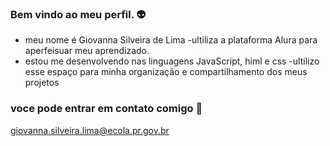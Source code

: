 ### Bem vindo ao meu perfil. 👽

- meu nome é Giovanna Silveira de Lima
-ultiliza a plataforma Alura para aperfeisuar meu aprendizado.
-  estou me desenvolvendo nas linguagens JavaScript, himl e css
-ultilizo esse espaço para minha organização e compartilhamento dos meus projetos

### voce pode entrar em contato comigo 📧

giovanna.silveira.lima@ecola.pr.gov.br









